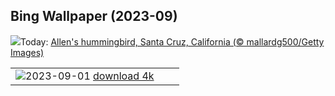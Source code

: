 ## Bing Wallpaper (2023-09)
![](https://www.bing.com/th?id=OHR.TinyHummer_EN-IN9869687889_UHD.jpg&w=1000)Today: [Allen's hummingbird, Santa Cruz, California (© mallardg500/Getty Images)](https://www.bing.com/th?id=OHR.TinyHummer_EN-IN9869687889_UHD.jpg)

|      |      |      |
| :----: | :----: | :----: |
|![](https://www.bing.com/th?id=OHR.KeralaBackwaters_EN-IN5839367689_UHD.jpg&pid=hp&w=384&h=216&rs=1&c=4)2023-09-01 [download 4k](https://www.bing.com/th?id=OHR.KeralaBackwaters_EN-IN5839367689_UHD.jpg)|